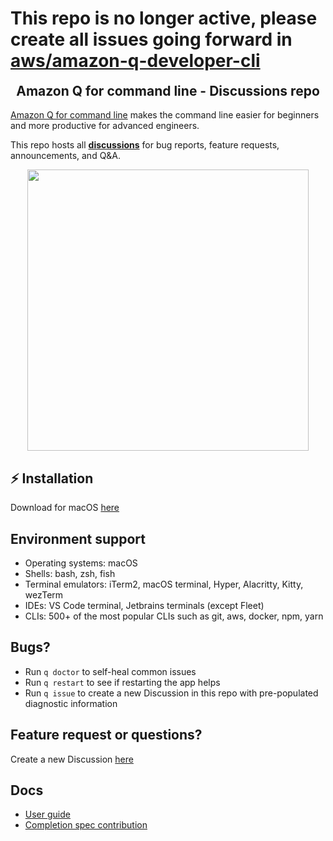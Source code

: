 # This repo is no longer active, please create all issues going forward in [aws/amazon-q-developer-cli](https://github.com/aws/amazon-q-developer-cli)

<div align="center">
    <h2 style="margin-top: 0px">Amazon Q for command line - Discussions repo</h1>
</div>

[Amazon Q for command line](https://aws.amazon.com/q/developer/) makes the command line easier for beginners and more productive for advanced engineers. 

This repo hosts all **[discussions](https://github.com/aws/q-command-line-discussions/discussions)** for bug reports, feature requests, announcements, and Q&A.

<div align="center">
    <img width="450" src="assets/cli-completions.gif" />
</div>


## ⚡️ Installation

Download for macOS [here](https://desktop-release.codewhisperer.us-east-1.amazonaws.com/latest/Q.dmg)


## Environment support
* Operating systems: macOS
* Shells: bash, zsh, fish
* Terminal emulators: iTerm2, macOS terminal, Hyper, Alacritty, Kitty, wezTerm
* IDEs: VS Code terminal, Jetbrains terminals (except Fleet)
* CLIs: 500+ of the most popular CLIs such as git, aws, docker, npm, yarn


## Bugs?
* Run `q doctor` to self-heal common issues
* Run `q restart` to see if restarting the app helps
* Run `q issue` to create a new Discussion in this repo with pre-populated diagnostic information


## Feature request or questions?
Create a new Discussion [here](https://github.com/aws/q-command-line-discussions/discussions/new/choose) 


## Docs
* [User guide](https://docs.aws.amazon.com/amazonq/latest/qdeveloper-ug/command-line.html)
* [Completion spec contribution](https://fig.io/docs)
